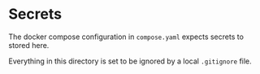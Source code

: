 # Secrets

The docker compose configuration in `compose.yaml` expects secrets
to stored here.

Everything in this directory is set to be ignored by a local
`.gitignore` file.

